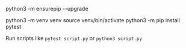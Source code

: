 python3 -m ensurepip --upgrade

python3 -m venv venv
source venv/bin/activate
python3 -m pip install pytest


Run scripts like `pytest script.py` or `python3 script.py`